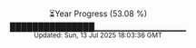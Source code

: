 <p align="center">
⏳Year Progress (53.08 %)<br>
███████████████▁▁▁▁▁▁▁▁▁▁▁▁▁▁▁ <br>
<sub>Updated: Sun, 13 Jul 2025 18:03:36 GMT</sub>
</p>

